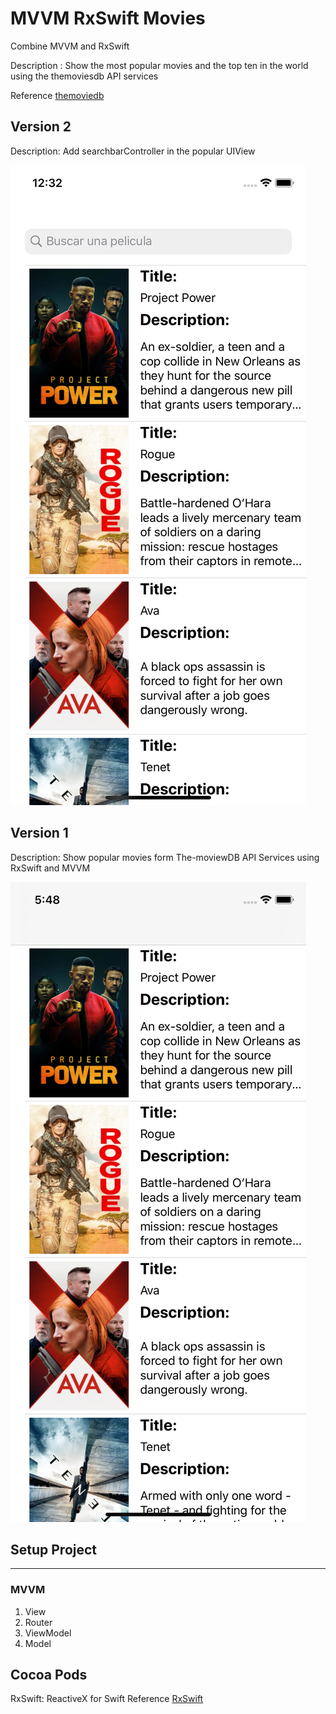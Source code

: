 # MVVM RxSwift Movies
Combine MVVM and RxSwift

Description : Show the most popular movies and the top ten in the world using the themoviesdb API services  

Reference  [themoviedb](https://www.themoviedb.org/)


## Version 2
Description:  Add searchbarController in the popular UIView

![show top movies in the world](https://github.com/viktorHbenitez/MVVM_RxSwift-Movies/blob/master/sketch/version2.png)  


## Version 1
Description: Show popular movies form The-moviewDB API Services using RxSwift and MVVM

![show top movies in the world](https://github.com/viktorHbenitez/MVVM_RxSwift-Movies/blob/master/sketch/version1.png)  


 ##  Setup Project
 - - - - - - - - - -
 
 ### MVVM
 1. View
 2. Router
 3. ViewModel
 4. Model
 
 ## Cocoa Pods 
 RxSwift: ReactiveX for Swift
Reference  [RxSwift](https://github.com/ReactiveX/RxSwift)
 
 
 
 
 
 
 
 
 
